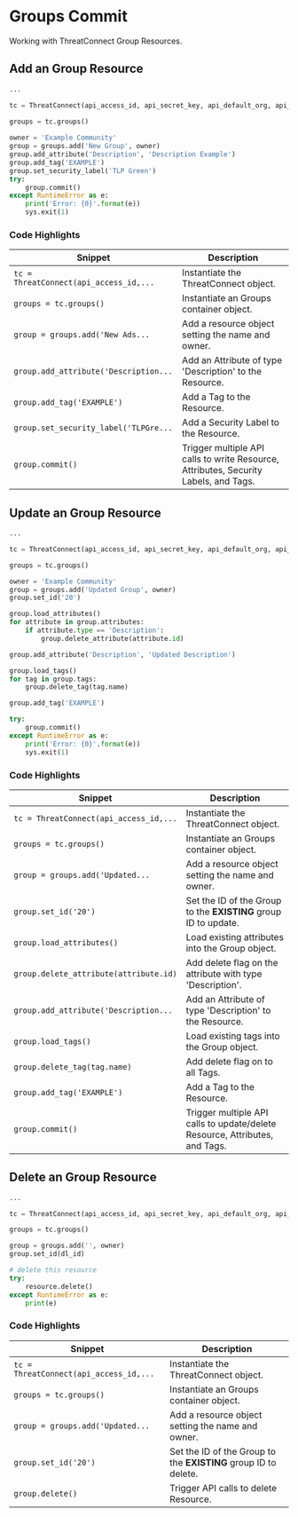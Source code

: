 # Groups Commit
Working with ThreatConnect Group Resources.

## Add an Group Resource

```python
...

tc = ThreatConnect(api_access_id, api_secret_key, api_default_org, api_base_url)

groups = tc.groups()
    
owner = 'Example Community'
group = groups.add('New Group', owner)
group.add_attribute('Description', 'Description Example')
group.add_tag('EXAMPLE')
group.set_security_label('TLP Green')
try:
    group.commit()
except RuntimeError as e:
    print('Error: {0}'.format(e))
    sys.exit(1)
```

### Code Highlights

Snippet                                   | Description                                                                       |
----------------------------------------- | --------------------------------------------------------------------------------- |
`tc = ThreatConnect(api_access_id,...`    | Instantiate the ThreatConnect object. |
`groups = tc.groups()`          | Instantiate an Groups container object. |
`group = groups.add('New Ads...` | Add a resource object setting the name and owner. |
`group.add_attribute('Description...` | Add an Attribute of type 'Description' to the Resource. |
`group.add_tag('EXAMPLE')`            | Add a Tag to the Resource. |
`group.set_security_label('TLPGre...` | Add a Security Label to the Resource. |
`group.commit()`                      | Trigger multiple API calls to write Resource, Attributes, Security Labels, and Tags. |

## Update an Group Resource

```python
...

tc = ThreatConnect(api_access_id, api_secret_key, api_default_org, api_base_url)

groups = tc.groups()

owner = 'Example Community'
group = groups.add('Updated Group', owner)
group.set_id('20')

group.load_attributes()
for attribute in group.attributes:
    if attribute.type == 'Description':
        group.delete_attribute(attribute.id)

group.add_attribute('Description', 'Updated Description')

group.load_tags()
for tag in group.tags:
    group.delete_tag(tag.name)

group.add_tag('EXAMPLE')

try:
    group.commit()
except RuntimeError as e:
    print('Error: {0}'.format(e))
    sys.exit(1)

```

### Code Highlights

Snippet                                   | Description                                                                       |
----------------------------------------- | --------------------------------------------------------------------------------- |
`tc = ThreatConnect(api_access_id,...`    | Instantiate the ThreatConnect object. |
`groups = tc.groups()`          | Instantiate an Groups container object. |
`group = groups.add('Updated...` | Add a resource object setting the name and owner. |
`group.set_id('20')`                  | Set the ID of the Group to the **EXISTING** group ID to update. |
`group.load_attributes()`             | Load existing attributes into the Group object. |
`group.delete_attribute(attribute.id)`| Add delete flag on the attribute with type 'Description'. |
`group.add_attribute('Description...` | Add an Attribute of type 'Description' to the Resource. |
`group.load_tags()`                   | Load existing tags into the Group object. |
`group.delete_tag(tag.name)`          | Add delete flag on to all Tags. |
`group.add_tag('EXAMPLE')`            | Add a Tag to the Resource. |
`group.commit()`                      | Trigger multiple API calls to update/delete Resource, Attributes, and Tags. |

## Delete an Group Resource

```python
...

tc = ThreatConnect(api_access_id, api_secret_key, api_default_org, api_base_url)

groups = tc.groups()

group = groups.add('', owner)
group.set_id(dl_id)

# delete this resource
try:
    resource.delete()
except RuntimeError as e:
    print(e)

```

### Code Highlights

Snippet                                   | Description                                                                       |
----------------------------------------- | --------------------------------------------------------------------------------- |
`tc = ThreatConnect(api_access_id,...`    | Instantiate the ThreatConnect object. |
`groups = tc.groups()`          | Instantiate an Groups container object. |
`group = groups.add('Updated...` | Add a resource object setting the name and owner. |
`group.set_id('20')`                  | Set the ID of the Group to the **EXISTING** group ID to delete. |
`group.delete()`                      | Trigger API calls to delete Resource. |

